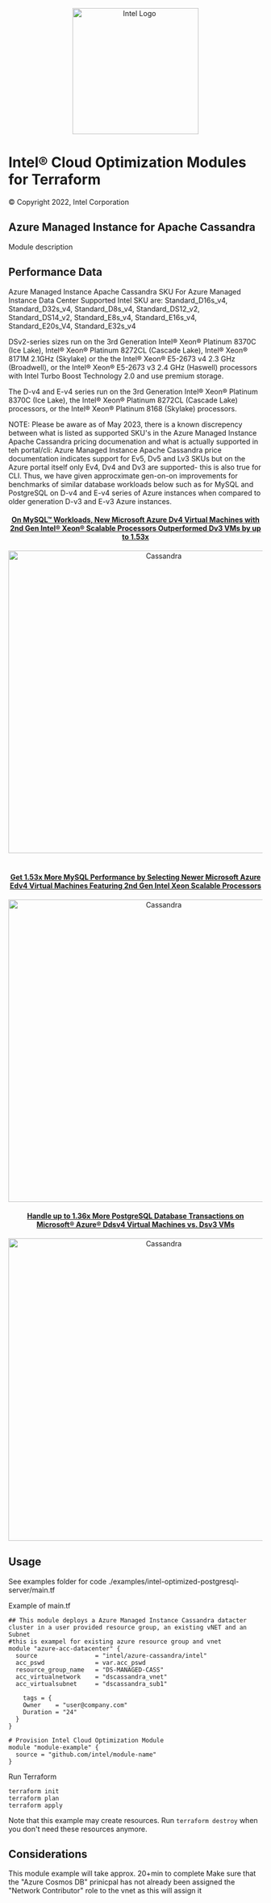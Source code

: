 <p align="center">
  <img src="https://github.com/intel/terraform-intel-azure-cassandra/images/logo-classicblue-800px.png" alt="Intel Logo" width="250"/>
</p>

# Intel® Cloud Optimization Modules for Terraform

© Copyright 2022, Intel Corporation

## Azure Managed Instance for Apache Cassandra

 Module description

## Performance Data

Azure Managed Instance Apache Cassandra SKU
For Azure Managed Instance Data Center Supported Intel SKU are:
Standard_D16s_v4, Standard_D32s_v4, Standard_D8s_v4, Standard_DS12_v2, Standard_DS14_v2, Standard_E8s_v4, Standard_E16s_v4, Standard_E20s_V4, Standard_E32s_v4

DSv2-series sizes run on the 3rd Generation Intel® Xeon® Platinum 8370C (Ice Lake), Intel® Xeon® Platinum 8272CL (Cascade Lake), Intel® Xeon® 8171M 2.1GHz (Skylake) or the the Intel® Xeon® E5-2673 v4 2.3 GHz (Broadwell), or the Intel® Xeon® E5-2673 v3 2.4 GHz (Haswell) processors with Intel Turbo Boost Technology 2.0 and use premium storage.

The D-v4 and E-v4 series run on the 3rd Generation Intel® Xeon® Platinum 8370C (Ice Lake), the Intel® Xeon® Platinum 8272CL (Cascade Lake) processors, or the Intel® Xeon® Platinum 8168 (Skylake) processors.

NOTE: Please be aware as of May 2023, there is a known discrepency between what is listed as supported SKU's in the Azure Managed Instance Apache Cassandra pricing documenation and what is actually supported in teh portal/cli: Azure Managed Instance Apache Cassandra price documentation indicates support for Ev5, Dv5 and Lv3 SKUs but on the Azure portal itself only Ev4, Dv4 and Dv3 are supported- this is also true for CLI. Thus, we have given approcximate gen-on-on improvements for benchmarks of similar database workloads below such as for MySQL and PostgreSQL on D-v4 and E-v4 series of Azure instances when compared to older generation D-v3 and E-v3 Azure instances.



<center>

#### [On MySQL™ Workloads, New Microsoft Azure Dv4 Virtual Machines with 2nd Gen Intel® Xeon® Scalable Processors Outperformed Dv3 VMs by up to 1.53x](https://www.intel.com/content/www/us/en/partner/workload/microsoft/azure-dv4-vms-outperform-dv3-benchmark.html)

<p align="center">
  <a href="https://www.intel.com/content/www/us/en/partner/workload/microsoft/azure-dv4-vms-outperform-dv3-benchmark.html">
  <img src="https://github.com/intel/terraform-intel-azure-cassandra/images/mysql_dv4.png?raw=true" alt="Cassandra" width="600"/>
  </a>
</p>

#

#### [Get 1.53x More MySQL Performance by Selecting Newer Microsoft Azure Edv4 Virtual Machines Featuring 2nd Gen Intel Xeon Scalable Processors](https://www.intel.com/content/www/us/en/partner/workload/microsoft/mysql-performs-on-newer-azure-edv4-vms-benchmark.html)

<p align="center">
  <a href="https://www.intel.com/content/www/us/en/partner/workload/microsoft/mysql-performs-on-newer-azure-edv4-vms-benchmark.html">
  <img src="https://github.com/intel/terraform-intel-azure-cassandra/images/mysql_edv4.png?raw=true" alt="Cassandra" width="600"/>
  </a>
</p>

#### [Handle up to 1.36x More PostgreSQL Database Transactions on Microsoft® Azure® Ddsv4 Virtual Machines vs. Dsv3 VMs](https://www.intel.com/content/www/us/en/partner/workload/microsoft/more-postgresql-on-azure-ddsv4-vms-benchmark.html)

<p align="center">
  <a href="https://www.intel.com/content/www/us/en/partner/workload/microsoft/more-postgresql-on-azure-ddsv4-vms-benchmark.html">
  <img src="https://github.com/intel/terraform-intel-azure-cassandra/images/postgresql_ddsv4.png?raw=true" alt="Cassandra" width="600"/>
  </a>
</p>

</center>

## Usage

See examples folder for code ./examples/intel-optimized-postgresql-server/main.tf

Example of main.tf

```hcl
## This module deploys a Azure Managed Instance Cassandra datacter cluster in a user provided resource group, an existing vNET and an Subnet
#this is exampel for existing azure resource group and vnet
module "azure-acc-datacenter" {
  source                = "intel/azure-cassandra/intel"
  acc_pswd              = var.acc_pswd
  resource_group_name   = "DS-MANAGED-CASS"
  acc_virtualnetwork    = "dscassandra_vnet"
  acc_virtualsubnet     = "dscassandra_sub1"

    tags = {
    Owner    = "user@company.com"
    Duration = "24"
  }
}

# Provision Intel Cloud Optimization Module
module "module-example" {
  source = "github.com/intel/module-name"
}

```

Run Terraform

```hcl
terraform init  
terraform plan
terraform apply

```

Note that this example may create resources. Run `terraform destroy` when you don't need these resources anymore.

## Considerations  
This module example will take approx. 20+min to complete 
Make sure that the "Azure Cosmos DB" prinicpal has not already been assigned the "Network Contributor" role to the vnet as this will assign it